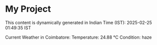 # My Project

This content is dynamically generated in Indian Time (IST): 2025-02-25 01:49:35 IST


Current Weather in Coimbatore:
Temperature: 24.88 °C
Condition: haze
